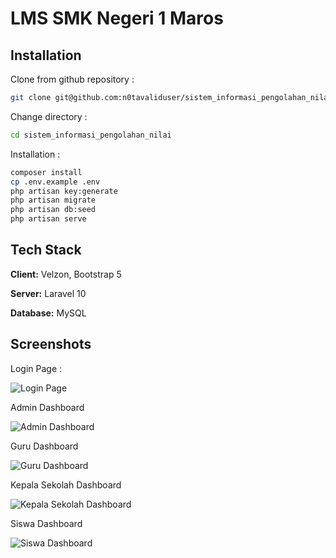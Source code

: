 
# LMS SMK Negeri 1 Maros

## Installation

Clone from github repository :

```bash
git clone git@github.com:n0tavaliduser/sistem_informasi_pengolahan_nilai.git
```
Change directory :
```bash
cd sistem_informasi_pengolahan_nilai
```
Installation :
```bash
composer install
cp .env.example .env
php artisan key:generate
php artisan migrate
php artisan db:seed
php artisan serve
```


    
## Tech Stack

**Client:** Velzon, Bootstrap 5

**Server:** Laravel 10

**Database:** MySQL


## Screenshots

Login Page :

![Login Page](https://github.com/n0tavaliduser/sistem_informasi_pengolahan_nilai/assets/73369743/0d80a3ec-72ea-4fa4-a145-07bb71e9dcb6)

Admin Dashboard

![Admin Dashboard](https://github.com/n0tavaliduser/sistem_informasi_pengolahan_nilai/assets/73369743/7cc532d3-0a21-42e9-9dda-59de641d828c)

Guru Dashboard

![Guru Dashboard](https://github.com/n0tavaliduser/sistem_informasi_pengolahan_nilai/assets/73369743/28f5f079-9aaa-4d16-b0df-852455922601)

Kepala Sekolah Dashboard

![Kepala Sekolah Dashboard](https://github.com/n0tavaliduser/sistem_informasi_pengolahan_nilai/assets/73369743/41a1e22f-f88b-4990-8508-027f34b41aeb)

Siswa Dashboard

![Siswa Dashboard](https://github.com/n0tavaliduser/sistem_informasi_pengolahan_nilai/assets/73369743/88e4f53e-1b57-4c9e-b425-71237c3917ab)


